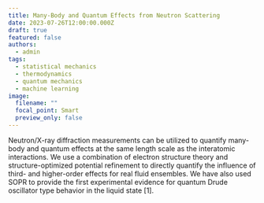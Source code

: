 ```yaml
---
title: Many-Body and Quantum Effects from Neutron Scattering
date: 2023-07-26T12:00:00.000Z
draft: true
featured: false
authors:
  - admin
tags:
  - statistical mechanics
  - thermodynamics
  - quantum mechanics
  - machine learning
image:
  filename: ""
  focal_point: Smart
  preview_only: false
---
```


Neutron/X-ray diffraction measurements can be utilized to quantify many-body and quantum effects at the same length scale as the interatomic interactions. We use a combination of electron structure theory and structure-optimized potential refinement to directly quantify the influence of third- and higher-order effects for real fluid ensembles. We have also used SOPR to provide the first experimental evidence for quantum Drude oscillator type behavior in the liquid state [1].  
